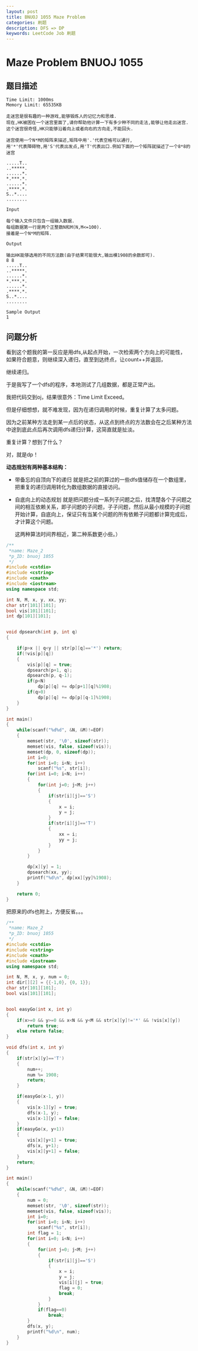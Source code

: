 ```yaml
---
layout: post
title: BNUOJ 1055 Maze Problem
categories: 刷题 
description: DFS => DP
keywords: LeetCode Job 刷题
---
```


# Maze Problem BNUOJ 1055

## 题目描述

	Time Limit: 1000ms		
	Memory Limit: 65535KB
	
	走迷宫是很有趣的一种游戏,能够锻炼人的记忆力和思维.
	现在,HK被困在一个迷宫里面了,请你帮助他计算一下有多少种不同的走法,能够让他走出迷宫.
	这个迷宫很奇怪,HK只能够沿着向上或者向右的方向走,不能回头.
	
	迷宫使用一个N*M的矩阵来描述,矩阵中用'.'代表空格可以通行,
	用'*'代表障碍物,用'S'代表出发点,用'T'代表出口.例如下面的一个矩阵就描述了一个8*8的迷宫

	.....T..
	..*****.
	......*.
	*.***.*.
	......*.
	.****.*.
	S..*....
	........
	
	Input
	
	每个输入文件只包含一组输入数据.
	每组数据第一行是两个正整数N和M(N,M<=100).
	接着是一个N*M的矩阵.
	
	Output
	
	输出HK能够选用的不同方法数(由于结果可能很大,输出模1908的余数即可).
	8 8
	.....T..
	..*****.
	......*.
	*.***.*.
	......*.
	.****.*.
	S..*....
	........
	
	Sample Output
	1
	
## 问题分析
看到这个题我的第一反应是用dfs,从起点开始，一次检索两个方向上的可能性，
如果符合题意，则继续深入递归，直至到达终点，让count++并返回，

继续递归。

于是我写了一个dfs的程序，本地测试了几组数据，都是正常产出。

我把代码交到oj，结果很意外：Time Limit Exceed。

但是仔细想想，就不难发现，因为在递归调用的时候，重复计算了太多问题。

因为之前某种方法走到某一点后的状态，从这点到终点的方法数会在之后某种方法中途到底此点后再次调用dfs递归计算，这简直就是扯淡。

重复计算？想到了什么？

对，就是dp！

**动态规划有两种基本结构：**

 * 带备忘的自顶向下的递归
    就是把之前的算过的一些dfs值储存在一个数组里，把重复的递归调用转化为数组数据的直接访问。

 * 自底向上的动态规划
    ​	就是把问题分成一系列子问题之后，找清楚各个子问题之间的相互依赖关系，即子问题的子问题，子子问题，然后从最小规模的子问题开始计算，自底向上，保证只有当某个问题的所有依赖子问题都计算完成后，才计算这个问题。

    这两种算法时间界相近，第二种系数更小些。）

```cpp
/**
 *name: Maze_2
 *p_ID: bnuoj 1055
 */
#include <cstdio>
#include <cstring>
#include <cmath>
#include <iostream>
using namespace std;

int N, M, x, y, xx, yy;
char str[101][101];
bool vis[101][101];
int dp[101][101];


void dpsearch(int p, int q)
{

    if(p>x || q<y || str[p][q]=='*') return;
    if(!vis[p][q])
    {
        vis[p][q] = true;
        dpsearch(p+1, q);
        dpsearch(p, q-1);
        if(p<N)
            dp[p][q] += dp[p+1][q]%1908;
        if(q>0)
            dp[p][q] += dp[p][q-1]%1908;
    }
}

int main()
{
    while(scanf("%d%d", &N, &M)!=EOF)
    {
        memset(str, '\0', sizeof(str));
        memset(vis, false, sizeof(vis));
        memset(dp, 0, sizeof(dp));
        int i=0;
        for(int i=0; i<N; i++)
            scanf("%s", str[i]);
        for(int i=0; i<N; i++)
        {
            for(int j=0; j<M; j++)
            {
                if(str[i][j]=='S')
                {
                    x = i;
                    y = j;
                }
                if(str[i][j]=='T')
                {
                    xx = i;
                    yy = j;
                }
            }
        }

        dp[x][y] = 1;
        dpsearch(xx, yy);
        printf("%d\n", dp[xx][yy]%1908);
    }

    return 0;
}
```


把原来的dfs也附上，方便反省。。。


```cpp
/**
 *name: Maze_2
 *p_ID: bnuoj 1055
 */
#include <cstdio>
#include <cstring>
#include <cmath>
#include <iostream>
using namespace std;

int N, M, x, y, num = 0;
int dir[][2] = {{-1,0}, {0, 1}};
char str[101][101];
bool vis[101][101];


bool easyGo(int x, int y)
{
    if(x>=0 && y>=0 && x<N && y<M && str[x][y]!='*' && !vis[x][y])
        return true;
    else return false;
}

void dfs(int x, int y)
{
    if(str[x][y]=='T')
    {
        num++;
        num %= 1908;
        return;
    }

    if(easyGo(x-1, y))
    {
        vis[x-1][y] = true;
        dfs(x-1, y);
        vis[x-1][y] = false;
    }
    if(easyGo(x, y+1))
    {
        vis[x][y+1] = true;
        dfs(x, y+1);
        vis[x][y+1] = false;
    }
    return;
}

int main()
{
    while(scanf("%d%d", &N, &M)!=EOF)
    {
        num = 0;
        memset(str, '\0', sizeof(str));
        memset(vis, false, sizeof(vis));
        int i=0;
        for(int i=0; i<N; i++)
            scanf("%s", str[i]);
        int flag = 1;
        for(int i=0; i<N; i++)
        {
            for(int j=0; j<M; j++)
            {
                if(str[i][j]=='S')
                {
                    x = i;
                    y = j;
                    vis[i][j] = true;
                    flag = 0;
                    break;
                }
            }
            if(flag==0)
                break;
        }
        dfs(x, y);
        printf("%d\n", num);
    }
}
```


​	